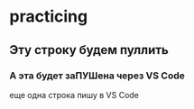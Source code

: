 # practicing
## Эту строку будем пуллить
### А эта будет заПУШена через VS Code
еще одна строка
пишу в VS Code
